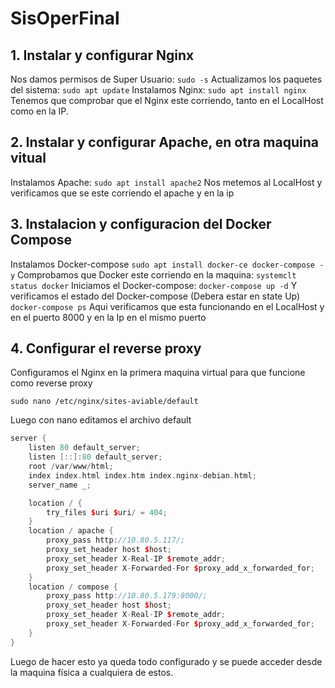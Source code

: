 # SisOperFinal
## 1. Instalar y configurar Nginx
Nos damos permisos de Super Usuario:
`sudo -s`
Actualizamos los paquetes del sistema:
`sudo apt update`
Instalamos Nginx:
`sudo apt install nginx`
Tenemos que comprobar que el Nginx este corriendo, tanto en el LocalHost como en la IP.

## 2. Instalar y configurar Apache, en otra maquina vitual
Instalamos Apache:
`sudo apt install apache2`
Nos metemos al LocalHost y verificamos que se este corriendo el apache y en la ip 
 


## 3. Instalacion y configuracion del Docker Compose
Instalamos Docker-compose
`sudo apt install docker-ce docker-compose -y`
Comprobamos que Docker este corriendo en la maquina:
`systemclt status docker`
Iniciamos el Docker-compose:
`docker-compose up -d`
Y verificamos el estado del Docker-compose (Debera estar en state Up)
`docker-compose ps`
Aqui verificamos que esta funcionando en el LocalHost y en el puerto 8000 y en la Ip en el mismo puerto

## 4. Configurar el reverse proxy

Configuramos el Nginx en la primera maquina virtual para que funcione como reverse proxy

`sudo nano /etc/nginx/sites-aviable/default`

Luego con nano editamos el archivo default
```cpp
server {
    listen 80 default_server;
    listen [::]:80 default_server;
    root /var/www/html;
    index index.html index.htm index.nginx-debian.html;
    server_name _;

    location / {
        try_files $uri $uri/ = 404;
    }
    location / apache {
        proxy_pass http://10.80.5.117/;
        proxy_set_header host $host;
        proxy_set_header X-Real-IP $remote_addr;
        proxy_set_header X-Forwarded-For $proxy_add_x_forwarded_for;
    }
    location / compose {
        proxy_pass http://10.80.5.179:8000/;
        proxy_set_header host $host;
        proxy_set_header X-Real-IP $remote_addr;
        proxy_set_header X-Forwarded-For $proxy_add_x_forwarded_for;
    }
}

```
Luego de hacer esto ya queda todo configurado y se puede acceder desde la maquina física a cualquiera de estos.